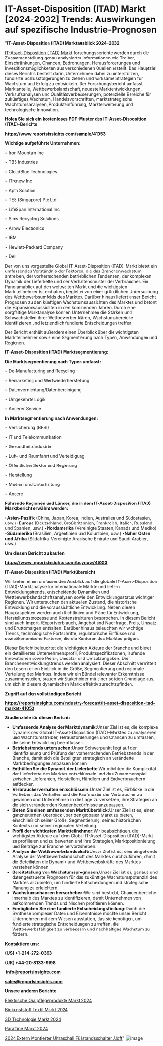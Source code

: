 # IT-Asset-Disposition (ITAD) Markt [2024-2032] Trends: Auswirkungen auf spezifische Industrie-Prognosen

"<strong><b>IT-Asset-Disposition (ITAD) Marktausblick 2024-2032</b></strong>

<a href=https://www.reportsinsights.com/sample/41053>IT-Asset-Disposition (ITAD) Markt</a> forschungsberichte werden durch die Zusammenstellung genau analysierter Informationen wie Treiber, Einschränkungen, Chancen, Bedrohungen, Herausforderungen und Investitionsmöglichkeiten aus verschiedenen Quellen erstellt. Das Hauptziel dieses Berichts besteht darin, Unternehmen dabei zu unterstützen, fundierte Schlussfolgerungen zu ziehen und wirksame Strategien für Wachstum und Erfolg zu entwickeln. Der Forschungsbericht umfasst Marktanteile, Wettbewerbslandschaft, neueste Marktentwicklungen, Verkaufsanalysen und Qualitätsverbesserungen, potenzielle Bereiche für zukünftiges Wachstum, Handelsvorschriften, marktstrategische Wachstumsanalysen, Produkteinführung, Markterweiterung und technologische Innovation.

<strong><b>Holen Sie sich ein kostenloses PDF-Muster des IT-Asset-Disposition (ITAD)-Berichts</b></strong>

<a href=https://www.reportsinsights.com/sample/41053><strong><u>https://www.reportsinsights.com/sample/41053</u></strong></a>

<strong>Wichtige aufgeführte Unternehmen:</strong>

‣ Iron Mountain Inc

‣ TBS Industries

‣ CloudBlue Technologies

‣ ITrenew Inc

‣ Apto Solution

‣ TES (Singapore) Pte Ltd

‣ LifeSpan International Inc

‣ Sims Recycling Solutions

‣ Arrow Electronics

‣ IBM

‣ Hewlett-Packard Company

‣ Dell

Der von uns vorgestellte Global IT-Asset-Disposition (ITAD)-Markt bietet ein umfassendes Verständnis der Faktoren, die das Branchenwachstum antreiben, der vorherrschenden betrieblichen Tendenzen, der komplexen Dynamik der Lieferkette und der Verhaltensmuster der Verbraucher. Ein Panoramablick auf den weltweiten Markt und die wichtigsten Marktteilnehmer ist enthalten, begleitet von einer gründlichen Untersuchung des Wettbewerbsumfelds des Marktes. Darüber hinaus liefert unser Bericht Prognosen zu den künftigen Wachstumsaussichten des Marktes und betont die Expansionsaussichten in den kommenden Jahren. Durch eine sorgfältige Marktanalyse können Unternehmen die Stärken und Schwachstellen ihrer Wettbewerber klären, Wachstumsbereiche identifizieren und letztendlich fundierte Entscheidungen treffen.

Der Bericht enthält außerdem einen Überblick über die wichtigsten Marktteilnehmer sowie eine Segmentierung nach Typen, Anwendungen und Regionen.

<strong>IT-Asset-Disposition (ITAD) Marktsegmentierung:</strong>

<strong>Die Marktsegmentierung nach Typen umfasst:</strong>

‣ De-Manufacturing und Recycling

‣ Remarketing und Wertwiederherstellung

‣ Datenvernichtung/Datenbereinigung

‣ Umgekehrte Logik

‣ Anderer Service

<strong>In Marktsegmentierung nach Anwendungen:</strong>

‣ Versicherung (BFSI)

‣ IT und Telekommunikation

‣ Gesundheitsindustrie

‣ Luft- und Raumfahrt und Verteidigung

‣ Öffentlicher Sektor und Regierung

‣ Herstellung

‣ Medien und Unterhaltung

‣ Andere

<strong><b>Führende Regionen und Länder, die in dem IT-Asset-Disposition (ITAD) Marktbericht erwähnt werden:</b></strong>

<strong><b>‣Asien-Pazifik</b></strong> (China, Japan, Korea, Indien, Australien und Südostasien, usw.)
<strong><b>‣Europa</b></strong> (Deutschland, Großbritannien, Frankreich, Italien, Russland und Spanien, usw.)
‣<strong><b>Nordamerika</b></strong> (Vereinigte Staaten, Kanada und Mexiko)
<strong><b>‣Südamerika</b></strong> (Brasilien, Argentinien und Kolumbien, usw.)
<strong><b>‣Naher Osten und Afrika</b></strong> (Südafrika, Vereinigte Arabische Emirate und Saudi-Arabien, usw.)

<strong>Um diesen Bericht zu kaufen</strong>

<a href=https://www.reportsinsights.com/buynow/41053><strong><u>https://www.reportsinsights.com/buynow/41053</u></strong></a>

<strong>IT-Asset-Disposition (ITAD) Marktübersicht</strong>

Wir bieten einen umfassenden Ausblick auf die globale IT-Asset-Disposition (ITAD)-Marktanalyse für internationale Märkte und liefern Entwicklungstrends, entscheidende Dynamiken und Wettbewerbslandschaftsanalysen sowie den Entwicklungsstatus wichtiger Regionen. Wir untersuchen den aktuellen Zustand, die historische Entwicklung und die voraussichtliche Entwicklung. Neben diesen Hauptaspekten werden auch Richtlinien und Pläne für Entwicklung, Herstellungsprozesse und Kostenstrukturen besprochen. In diesem Bericht sind auch Import-/Exportverbrauch, Angebot und Nachfrage, Preis, Umsatz und Bruttomargen enthalten. Darüber hinaus beleuchten wir wichtige Trends, technologische Fortschritte, regulatorische Einflüsse und sozioökonomische Faktoren, die die Konturen des Marktes prägen.

Dieser Bericht beleuchtet die wichtigsten Akteure der Branche und bietet ein detailliertes Unternehmensprofil, Produktspezifikationen, laufende Innovationen sowie Preis-, Umsatz- und Umsatzangaben. Die Branchenentwicklungstrends werden analysiert. Dieser Abschnitt vermittelt den Lesern einen Einblick in die Größe, Segmentierung und regionale Verteilung des Marktes. Indem wir ein Bündel relevanter Erkenntnisse zusammenstellen, statten wir Stakeholder mit einer soliden Grundlage aus, um sich in diesem dynamischen Markt effektiv zurechtzufinden.

<strong>Zugriff auf den vollständigen Bericht</strong>

<a href=https://reportsinsights.com/industry-forecast/it-asset-disposition-itad-market-41053><strong>https://reportsinsights.com/industry-forecast/it-asset-disposition-itad-market-41053</strong></a>

<strong>Studienziele für diesen Bericht:</strong>
<ul>
  <li><strong>Umfassende Analyse der Marktdynamik:</strong>Unser Ziel ist es, die komplexe Dynamik des Global IT-Asset-Disposition (ITAD)-Marktes zu analysieren und Wachstumstreiber, Herausforderungen und Chancen zu umfassen, die seine Entwicklung beeinflussen.</li>
  <li><strong>Betriebstrends untersuchen:</strong>Unser Schwerpunkt liegt auf der Identifizierung und Prüfung der vorherrschenden Betriebstrends in der Branche, damit sich die Beteiligten strategisch an veränderte Marktbedingungen anpassen können</li>
  <li><strong>Enthüllen Sie die Dynamik der Lieferkette:</strong>Wir möchten die Komplexität der Lieferkette des Marktes entschlüsseln und das Zusammenspiel zwischen Lieferanten, Herstellern, Händlern und Endverbrauchern aufdecken.</li>
  <li><strong>Verbraucherverhalten entschlüsseln:</strong>Unser Ziel ist es, Einblicke in die Vorlieben, das Verhalten und die Kaufmuster der Verbraucher zu gewinnen und Unternehmen in die Lage zu versetzen, ihre Strategien an die sich verändernden Kundenbedürfnisse anzupassen.</li>
  <li><strong>Bieten Sie einen umfassenden Marktüberblick:</strong>Unser Ziel ist es, einen ganzheitlichen Überblick über den globalen Markt zu bieten, einschließlich seiner Größe, Segmentierung, seines historischen Kontexts und seiner regionalen Verteilung.</li>
  <li><strong>Profil der wichtigsten Marktteilnehmer:</strong>Wir beabsichtigen, die wichtigsten Akteure auf dem Global IT-Asset-Disposition (ITAD)-Markt zu profilieren und zu bewerten und ihre Strategien, Marktpositionierung und Beiträge zur Branche hervorzuheben.</li>
  <li><strong>Analyse der Wettbewerbslandschaft:</strong>Unser Ziel ist es, eine eingehende Analyse der Wettbewerbslandschaft des Marktes durchzuführen, damit die Beteiligten die Dynamik und Wettbewerbskräfte des Marktes verstehen können.</li>
  <li><strong>Bereitstellung von Wachstumsprognosen:</strong>Unser Ziel ist es, genaue und datengesteuerte Prognosen für das zukünftige Wachstumspotenzial des Marktes anzubieten, um fundierte Entscheidungen und strategische Planung zu erleichtern.</li>
  <li><strong>Wachstumschancen hervorheben:</strong>Wir sind bestrebt, Chancenbereiche innerhalb des Marktes zu identifizieren, damit Unternehmen von aufkommenden Trends und Nischen profitieren können.</li>
  <li><strong>Ermöglichen Sie eine fundierte Entscheidungsfindung:</strong>Durch die Synthese komplexer Daten und Erkenntnisse möchte unser Bericht Unternehmen mit dem Wissen ausstatten, das sie benötigen, um fundierte strategische Entscheidungen zu treffen, die Wettbewerbsfähigkeit zu verbessern und nachhaltiges Wachstum zu fördern<strong>.</strong></li>
</ul>
<strong>Kontaktiere uns:</strong>

<strong>(US) +1-214-272-0393</strong>

<strong>(UK) +44-20-8133-9198</strong>

<strong> </strong><a href=info@reportsinsights.com><strong><u>info@reportsinsights.com</u></strong></a>

<a href=sales@reportsinsights.com><strong><u>sales@reportsinsights.com</u></strong></a>

<strong>Unsere anderen Berichte</strong>

<a href=https://de.linkedin.com/pulse/elektrische-oralpflegeprodukte-markt-2024-ienqf/>Elektrische Oralpflegeprodukte Markt 2024</a>

<a href=https://de.linkedin.com/pulse/biokunststoff-textil-markt-wird-die-hq63f/>Biokunststoff Textil Markt 2024</a>

<a href=https://de.linkedin.com/pulse/3d-technologie-markt-wachstum-geschäftsumsatz-ywjlf/>3D Technologie Markt 2024</a>

<a href=https://de.linkedin.com/pulse/paraffine-markt-2024-2031-innovative-oaqgf/>Paraffine Markt 2024</a>

<a href=https://de.linkedin.com/pulse/2024-extern-montierter-ultraschall-füllstandsschalter-aloff/>2024 Extern Montierter Ultraschall Füllstandsschalter Aloff</a>"
![image](https://github.com/Jaayaachit/RItracker/assets/158452289/ac41a2c7-b57e-4853-8e4b-a6f88ed3688d)
